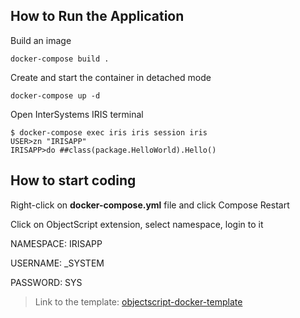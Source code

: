 ## How to Run the Application

Build an image

```shell
docker-compose build .
```

Create and start the container in detached mode


```shell
docker-compose up -d
```

Open InterSystems IRIS terminal

```shell
$ docker-compose exec iris iris session iris
USER>zn "IRISAPP"
IRISAPP>do ##class(package.HelloWorld).Hello()
```

## How to start coding

Right-click on **docker-compose.yml** file and click Compose Restart

Click on ObjectScript extension, select namespace, login to it

NAMESPACE: IRISAPP

USERNAME: _SYSTEM

PASSWORD: SYS


> Link to the template: [objectscript-docker-template](https://github.com/intersystems-community/objectscript-docker-template)
